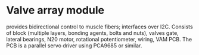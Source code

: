 # Valve array module

provides bidirectional control to muscle fibers; interfaces over I2C. Consists of block (multiple layers, bonding agents, bolts and nuts), valves gate, lateral bearings, N20 motor, rotational potentiometer, wiring, VAM PCB. The PCB is a parallel servo driver using PCA9685 or similar.
